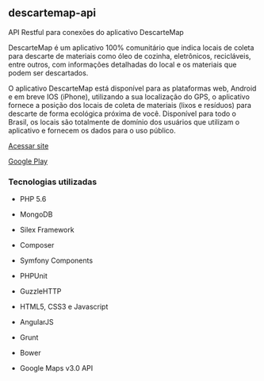 ## descartemap-api

API Restful para conexões do aplicativo DescarteMap

DescarteMap é um aplicativo 100% comunitário que indica locais de coleta para descarte de materiais como óleo de cozinha, eletrônicos, recicláveis, entre outros, com informações detalhadas do local e os materiais que podem ser descartados.

O aplicativo DescarteMap está disponível para as plataformas web, Android e em breve IOS (iPhone), utilizando a sua localização do GPS, o aplicativo fornece a posição dos locais de coleta de materiais (lixos e resíduos) para descarte de forma ecológica próxima de você. Disponível para todo o Brasil, os locais são totalmente de domínio dos usuários que utilizam o aplicativo e fornecem os dados para o uso público. 

[Acessar site](http://descartemap.com.br/)

[Google Play](https://play.google.com/store/apps/details?id=webalissoncs.descartemap)

### Tecnologias utilizadas

- PHP 5.6
- MongoDB
- Silex Framework
- Composer
- Symfony Components
- PHPUnit
- GuzzleHTTP

- HTML5, CSS3 e Javascript
- AngularJS
- Grunt
- Bower
- Google Maps v3.0 API
